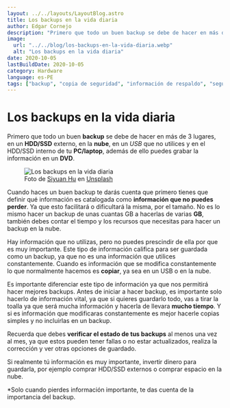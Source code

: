 ```yaml
---
layout: ../../layouts/LayoutBlog.astro
title: Los backups en la vida diaria
author: Edgar Cornejo
description: "Primero que todo un buen backup se debe de hacer en más de 3 lugares, en un HDD/SSD externo, en la nube, en un USB que no utilices y en el HDD/SSD interno de tu PC/laptop, además de ello puedes grabar la información en un DVD."
image:
  url: "../../blog/los-backups-en-la-vida-diaria.webp"
  alt: "Los backups en la vida diaria"
date: 2020-10-05
lastBuildDate: 2020-10-05
category: Hardware
language: es-PE
tags: ["backup", "copia de seguridad", "información de respaldo", "seguridad"]
---
```


# Los backups en la vida diaria

Primero que todo un buen **backup** se debe de hacer en más de 3 lugares, en un **HDD/SSD** externo, en la **nube**, en un *USB* que no utilices y en el HDD/SSD interno de tu **PC/laptop**, además de ello puedes grabar la información en un **DVD**.

<figure>
  <img src="../../blog/los-backups-en-la-vida-diaria.webp" alt="Los backups en la vida diaria"/>
  <figcaption>Foto de <a href="https://unsplash.com/es/@siyuan_hu" title="Siyuan Hu" target="_blank">Siyuan Hu</a> en <a href="https://unsplash.com/es/fotos/iphone-7-negro-en-macbook-xEK3FiK6H3o" title="Unsplash" target="_blank">Unsplash</a>
  </figcaption>
</figure>

Cuando haces un buen backup te darás cuenta que primero tienes que definir qué información es catalogada como **información que no puedes perder**. Ya que esto facilitará o dificultará la misma, por el tamaño. No es lo mismo hacer un backup de unas cuantas GB a hacerlas de varias **GB**, también debes contar el tiempo y los recursos que necesitas para hacer un backup en la nube.

Hay información que no utilizas, pero no puedes prescindir de ella por que es muy importante. Este tipo de información califica para ser guardada como un backup, ya que no es una información que utilices constantemente. Cuando es información que se modifica constantemente lo que normalmente hacemos es **copiar**, ya sea en un USB o en la nube.

Es importante diferenciar este tipo de información ya que nos permitirá hacer mejores backups. Antes de iniciar a hacer backup, es importante solo hacerlo de información vital, ya que si quieres guardarlo todo, vas a tirar la toalla ya que será mucha información y hacerla de llevara **mucho tiempo**. Y si es información que modificaras constantemente es mejor hacerle copias simples y no incluirlas en un backup.

Recuerda que debes **verificar el estado de tus backups** al menos una vez al mes, ya que estos pueden tener fallas o no estar actualizados, realiza la corrección y ver otras opciones de guardado. 

Si realmente tú información es muy importante, invertir dinero para guardarla, por ejemplo comprar HDD/SSD externos o comprar espacio en la nube.

*Solo cuando pierdes información importante, te das cuenta de la importancia del backup.
